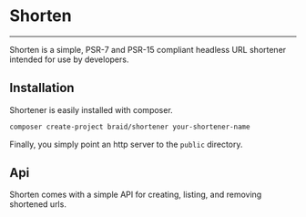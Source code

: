 # Shorten
---------

Shorten is a simple, PSR-7 and PSR-15 compliant headless URL shortener intended for use by developers.

## Installation

Shortener is easily installed with composer.

```sh
composer create-project braid/shortener your-shortener-name
```

Finally, you simply point an http server to the `public` directory.

## Api

Shorten comes with a simple API for creating, listing, and removing shortened urls.